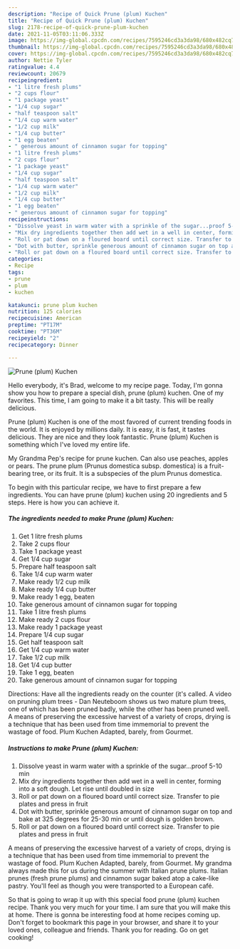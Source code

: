 ```yaml
---
description: "Recipe of Quick Prune (plum) Kuchen"
title: "Recipe of Quick Prune (plum) Kuchen"
slug: 2178-recipe-of-quick-prune-plum-kuchen
date: 2021-11-05T03:11:06.333Z
image: https://img-global.cpcdn.com/recipes/7595246cd3a3da98/680x482cq70/prune-plum-kuchen-recipe-main-photo.jpg
thumbnail: https://img-global.cpcdn.com/recipes/7595246cd3a3da98/680x482cq70/prune-plum-kuchen-recipe-main-photo.jpg
cover: https://img-global.cpcdn.com/recipes/7595246cd3a3da98/680x482cq70/prune-plum-kuchen-recipe-main-photo.jpg
author: Nettie Tyler
ratingvalue: 4.4
reviewcount: 20679
recipeingredient:
- "1 litre fresh plums"
- "2 cups flour"
- "1 package yeast"
- "1/4 cup sugar"
- "half teaspoon salt"
- "1/4 cup warm water"
- "1/2 cup milk"
- "1/4 cup butter"
- "1 egg beaten"
- " generous amount of cinnamon sugar for topping"
- "1 litre fresh plums"
- "2 cups flour"
- "1 package yeast"
- "1/4 cup sugar"
- "half teaspoon salt"
- "1/4 cup warm water"
- "1/2 cup milk"
- "1/4 cup butter"
- "1 egg beaten"
- " generous amount of cinnamon sugar for topping"
recipeinstructions:
- "Dissolve yeast in warm water with a sprinkle of the sugar...proof 5-10 min"
- "Mix dry ingredients together then add wet in a well in center, forming into a soft dough. Let rise until doubled in size"
- "Roll or pat down on a floured board until correct size. Transfer to pie plates and press in fruit"
- "Dot with butter, sprinkle generous amount of cinnamon sugar on top and bake at 325 degrees for 25-30 min or until dough is golden brown."
- "Roll or pat down on a floured board until correct size. Transfer to pie plates and press in fruit"
categories:
- Recipe
tags:
- prune
- plum
- kuchen

katakunci: prune plum kuchen 
nutrition: 125 calories
recipecuisine: American
preptime: "PT17M"
cooktime: "PT36M"
recipeyield: "2"
recipecategory: Dinner

---
```



![Prune (plum) Kuchen](https://img-global.cpcdn.com/recipes/7595246cd3a3da98/680x482cq70/prune-plum-kuchen-recipe-main-photo.jpg)

Hello everybody, it's Brad, welcome to my recipe page. Today, I'm gonna show you how to prepare a special dish, prune (plum) kuchen. One of my favorites. This time, I am going to make it a bit tasty. This will be really delicious.

Prune (plum) Kuchen is one of the most favored of current trending foods in the world. It is enjoyed by millions daily. It is easy, it is fast, it tastes delicious. They are nice and they look fantastic. Prune (plum) Kuchen is something which I've loved my entire life.

My Grandma Pep's recipe for prune kuchen. Can also use peaches, apples or pears. The prune plum (Prunus domestica subsp. domestica) is a fruit-bearing tree, or its fruit. It is a subspecies of the plum Prunus domestica.


To begin with this particular recipe, we have to first prepare a few ingredients. You can have prune (plum) kuchen using 20 ingredients and 5 steps. Here is how you can achieve it.

<!--inarticleads1-->

##### The ingredients needed to make Prune (plum) Kuchen:

1. Get 1 litre fresh plums
1. Take 2 cups flour
1. Take 1 package yeast
1. Get 1/4 cup sugar
1. Prepare half teaspoon salt
1. Take 1/4 cup warm water
1. Make ready 1/2 cup milk
1. Make ready 1/4 cup butter
1. Make ready 1 egg, beaten
1. Take  generous amount of cinnamon sugar for topping
1. Take 1 litre fresh plums
1. Make ready 2 cups flour
1. Make ready 1 package yeast
1. Prepare 1/4 cup sugar
1. Get half teaspoon salt
1. Get 1/4 cup warm water
1. Take 1/2 cup milk
1. Get 1/4 cup butter
1. Take 1 egg, beaten
1. Take  generous amount of cinnamon sugar for topping


Directions: Have all the ingredients ready on the counter (it's called. A video on pruning plum trees - Dan Neuteboom shows us two mature plum trees, one of which has been pruned badly, while the other has been pruned well. A means of preserving the excessive harvest of a variety of crops, drying is a technique that has been used from time immemorial to prevent the wastage of food. Plum Kuchen Adapted, barely, from Gourmet. 

<!--inarticleads2-->

##### Instructions to make Prune (plum) Kuchen:

1. Dissolve yeast in warm water with a sprinkle of the sugar...proof 5-10 min
1. Mix dry ingredients together then add wet in a well in center, forming into a soft dough. Let rise until doubled in size
1. Roll or pat down on a floured board until correct size. Transfer to pie plates and press in fruit
1. Dot with butter, sprinkle generous amount of cinnamon sugar on top and bake at 325 degrees for 25-30 min or until dough is golden brown.
1. Roll or pat down on a floured board until correct size. Transfer to pie plates and press in fruit


A means of preserving the excessive harvest of a variety of crops, drying is a technique that has been used from time immemorial to prevent the wastage of food. Plum Kuchen Adapted, barely, from Gourmet. My grandma always made this for us during the summer with Italian prune plums. Italian prunes (fresh prune plums) and cinnamon sugar baked atop a cake-like pastry. You'll feel as though you were transported to a European café. 

So that is going to wrap it up with this special food prune (plum) kuchen recipe. Thank you very much for your time. I am sure that you will make this at home. There is gonna be interesting food at home recipes coming up. Don't forget to bookmark this page in your browser, and share it to your loved ones, colleague and friends. Thank you for reading. Go on get cooking!
